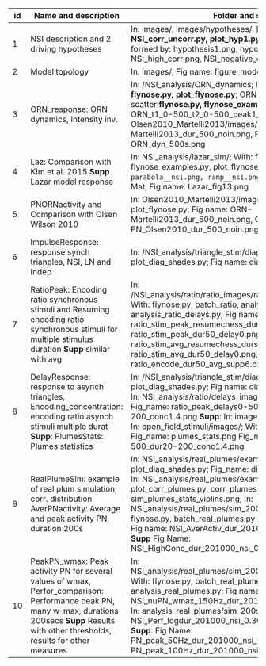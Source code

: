 | id   | Name and description                                         | Folder and script                                            |
| ---- | ------------------------------------------------------------ | ------------------------------------------------------------ |
| 1    | NSI description and 2 driving hypotheses                     | In: images/, images/hypotheses/, [NSI ppt drive](https://docs.google.com/presentation/d/1wcCbnhCqfqg9naXE92ccwCY3OpAwaWzypMzs_EIGaMc/edit#slide=id.g76d5aa81ce_0_105); With: **NSI_corr_uncorr.py, plot_hyp1.py**; Fig name: fig1.png, formed by: hypothesis1.png, hypothesis2.png, NSI_high_corr.png, NSI_negative_corr.png |
| 2    | Model topology                                               | In: images/; Fig name:  figure_model_v3.png                  |
| 3    | ORN_response: ORN dynamics, Intensity inv.                   | In: /NSI_analysis/ORN_dynamics; Intensity invariant side: **flynose.py, plot_flynose.py**; ORN dynamics and scatter:**flynose.py, flynose_example.py**; Fig name: ORN_t1_0-500_t2_0-500_peak1_0.80_peak2_0.80.png, In: Olsen2010_Martelli2013/images/; ORN-Martelli2013_dur_500_noin.png, Final fig: ORN_dyn_500s.png |
| 4    | Laz: Comparison with Kim et al. 2015 **Supp** Lazar model response | In: NSI_analysis/lazar_sim/; With: flynose.py, flynose_examples.py, plot_flynose.py; Fig name: ```parabola__nsi.png, ramp__nsi.png,  step__nsi.png```, **Supp** Mat; Fig name: Lazar_fig13.png |
| 5    | PNORNactivity and Comparison with Olsen Wilson 2010          | In: Olsen2010_Martelli2013/images/; With: flynose.py, plot_flynose.py; Fig name: ORN-Martelli2013_dur_500_noin.png, ORN-PN_Olsen2010_dur_500_noin.png |
| 6    | ImpulseResponse: response synch triangles, NSI, LN and Indep | In: /NSI_analysis/triangle_stim/diag_figs/; With: flynose.py, plot_diag_shades.py; Fig name: diag_stim_ts_delay_0.png |
| 7    | RatioPeak: Encoding ratio synchronous stimuli and Resuming encoding ratio synchronous stimuli for multiple stimulus duration **Supp** similar with avg | In: /NSI_analysis/ratio/ratio_images/ratio_images_nsi0.3_ln10.0/; With: flynose.py, batch_ratio, analysis: analysis_ratio_delays.py; Fig name:  ratio_stim_peak_resumechess_durs_delay0.png,  ratio_stim_peak_dur50_delay0.png **Supp**: ratio_stim_avg_resumechess_durs_delay0.png,  ratio_stim_avg_dur50_delay0.png, ratio_encode_dur50_avg_supp6.png |
| 8    | DelayResponse: response to asynch triangles, Encoding_concentration: encoding ratio asynch stimuli multiple durat **Supp**: PlumesStats: Plumes statistics | In: /NSI_analysis/triangle_stim/diag_figs/; With: flynose.py, plot_diag_shades.py; Fig name: diag_stim_ts_delay_100.png In: NSI_analysis/ratio/delays_images/; With: analysis_ratio.py Fig_name: ratio_peak_delays0-500_dur20-200_conc1.4.png **Supp**: In: images/Erskine_time_course.png; In: open_field_stimuli/images/; With: plot_plume_stats.py,  Fig_name: plumes_stats.png Fig_name: ratio_avg_delays0-500_dur20-200_conc1.4.png |
| 9    | RealPlumeSim: example of real plum simulation, corr. distribution  AverPNactivity: Average and peak activity PN, duration 200s | In: NSI_analysis/real_plumes/example/; With: flynose.py, plot_diag_shades.py;  Fig_name: diag_stim_pl_delay_0 **Supp**: In: NSI_analysis/real_plumes/example/ ; With: plot_corr_plumes.py, corr_plumes.py Fig_name: sim_plumes_stats_violins.png; In: NSI_analysis/real_plumes/sim_200s_images; With: flynose.py, batch_real_plumes.py, analysis_real_plumes.py; Fig name: NSI_AverActiv_dur_201000_nsi_0.30_ln_10.0.png, **Supp** Fig Name: NSI_HighConc_dur_201000_nsi_0.30_ln_10.0.png |
| 10   | PeakPN_wmax: Peak activity PN for several values of wmax, Perfor_comparison: Performance peak PN,  many w_max, durations 200secs  **Supp** Results with other thresholds, results for other measures | In: NSI_analysis/real_plumes/sim_200s_images/nsi0.3_ln10.0; With: flynose.py, batch_real_plumes.py, analysis_real_plumes.py; Fig name: NSI_nuPN_wmax_150Hz_dur_201000_nsi_0.30_ln_10.0.png, In: analysis_real_plumes/sim_200s_images/, NSI_Perf_logdur_201000_nsi_0.30_ln_10.0_150Hz.png; **Supp**: Fig Name: PN_peak_50Hz_dur_201000_nsi_0.30_ln_10.0.png and PN_peak_100Hz_dur_201000_nsi_0.30_ln_10.0.png |